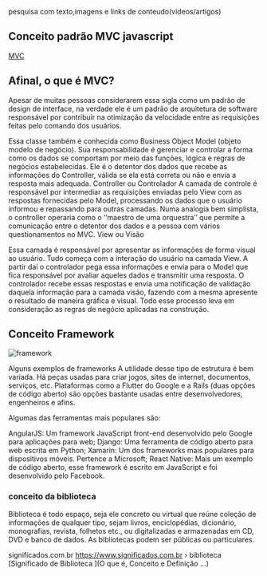 pesquisa com texto,imagens e links de conteudo(videos/artigos)

## Conceito padrão MVC javascript
[MVC](https://blog.lewagon.com/pt-br/skills/o-que-e-padrao-mvc/)



## Afinal, o que é MVC?

Apesar de muitas pessoas considerarem essa sigla como um padrão de design de interface, na verdade ele é um padrão de arquitetura de software responsável por contribuir na otimização da velocidade entre as requisições feitas pelo comando dos usuários. 

Essa classe também é conhecida como Business Object Model (objeto modelo de negócio). Sua responsabilidade é gerenciar e controlar a forma como os dados se comportam por meio das funções, lógica e regras de negócios estabelecidas. 
Ele é o detentor dos dados que recebe as informações do Controller, válida se ela está correta ou não e envia a resposta mais adequada. 
Controller ou Controlador
A camada de controle é responsável por intermediar as requisições enviadas pelo View com as respostas fornecidas pelo Model, processando os dados que o usuário informou e repassando para outras camadas. 
Numa analogia bem simplista, o controller  operaria como o ‘’maestro de uma orquestra’’  que permite a comunicação entre o detentor dos dados e a pessoa com vários questionamentos no MVC. 
View ou Visão

Essa camada é responsável por apresentar as informações de forma visual ao usuário. 
Tudo começa com a interação do usuário na camada View. A partir daí o controlador pega essa informações e envia para o Model que fica responsável por avaliar aqueles dados e transmitir uma resposta. 
O controlador recebe essas respostas e envia uma notificação de validação daquela informação para a camada visão, fazendo com a mesma apresente o resultado de maneira gráfica e visual.
Todo esse processo leva em consideração as regras de negócio aplicadas na construção.



## Conceito Framework 

![framework](https://files.tecnoblog.net/wp-content/uploads/2021/11/o-que-e-framework-1-700x394.png)

Alguns exemplos de frameworks
A utilidade desse tipo de estrutura é bem variada. Há peças usadas para criar jogos, sites de internet, documentos, serviços, etc. Plataformas como a Flutter do Google e a Rails (duas opções de código aberto) são opções bastante usadas entre desenvolvedores, engenheiros e afins.

Algumas das ferramentas mais populares são:

AngularJS: Um framework JavaScript front-end desenvolvido pelo Google para aplicações para web;
Django: Uma ferramenta de código aberto para web escrita em Python;
Xamarin: Um dos frameworks mais populares para dispositivos móveis. Pertence a Microsoft;
React Native: Mais um exemplo de código aberto, esse framework é escrito em JavaScript e foi desenvolvido pelo Facebook.

### conceito da biblioteca

Biblioteca é todo espaço, seja ele concreto ou virtual que reúne coleção de informações de qualquer tipo, sejam livros, enciclopédias, dicionário, monografias, revista, folhetos etc., ou digitalizadas e armazenadas em CD, DVD e banco de dados. As bibliotecas podem ser públicas ou particulares.

significados.com.br
https://www.significados.com.br › biblioteca
[Significado de Biblioteca ](O que é, Conceito e Definição ...)



